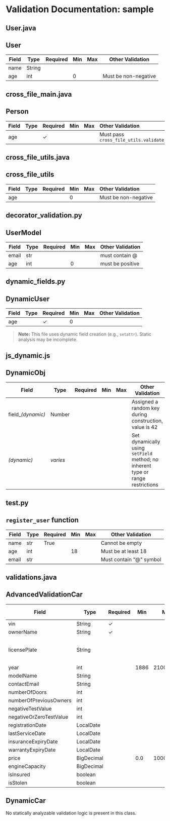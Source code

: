 # Validation Documentation: sample

## User.java
## User

| Field | Type | Required | Min | Max | Other Validation |
|---|---|---|---|---|---|
| name | String |  |  |  |  |
| age | int |  | 0 |  | Must be non-negative |


## cross_file_main.java
## Person

| Field | Type | Required | Min | Max | Other Validation |
| :------------------ | :--------------- | :-------- | :-: | :-: | :----------------- |
| age |  | ✓ |  |  | Must pass `cross_file_utils.validate_age` |


## cross_file_utils.java
## cross_file_utils

| Field | Type | Required | Min | Max | Other Validation |
| :---------- | :---------- | :---------- | :---------- | :---------- | :---------- |
| age |  |  | 0 |  | Must be non-negative |


## decorator_validation.py
## UserModel

| Field | Type | Required | Min | Max | Other Validation |
|---|---|---|---|---|---|
| email | str |  |  |  | must contain @ |
| age | int |  | 0 |  | must be positive |


## dynamic_fields.py
## DynamicUser

| Field | Type | Required | Min | Max | Other Validation |
|---|---|---|---|---|---|
| age |  | ✓ | 0 |  |  |

> **Note:** This file uses dynamic field creation (e.g., `setattr`). Static analysis may be incomplete.



## js_dynamic.js
## DynamicObj

| Field | Type | Required | Min | Max | Other Validation |
|---|---|---|---|---|---|
| field_*(dynamic)* | Number |  |  |  | Assigned a random key during construction, value is 42 |
| *(dynamic)* | *varies* |  |  |  | Set dynamically using `setField` method; no inherent type or range restrictions |


## test.py
## `register_user` function

| Field | Type | Required | Min | Max | Other Validation |
|---|---|---|---|---|---|
| name | str | True |  |  | Cannot be empty |
| age | int |  | 18 |  | Must be at least 18 |
| email | str |  |  |  | Must contain "@" symbol |


## validations.java
## AdvancedValidationCar

| Field             | Type          | Required | Min     | Max      | Pattern                     | Email     | Positive | PositiveOrZero | Negative | NegativeOrZero | Past              | PastOrPresent     | Future             | FutureOrPresent    | DecimalMin | DecimalMax      | Digits      | AssertTrue | AssertFalse | Size Min | Size Max |
|----------------------|---------------|----------|---------|----------|-----------------------------|-----------|----------|-----------------|----------|-----------------|-----------------|--------------------|--------------------|--------------------|-------------|-----------------|--------------|-------------|-------------|----------|----------|
| vin                | String        | ✓        |         |          |                             |           |          |                 |          |                 |                 |                    |                 |                    |             |                 |              | ✓           |             |          |          |
| ownerName          | String        | ✓        |         |          |                             |           |          |                 |          |                 |                 |                    |                 |                    |             |                 |              |             |             |          |          |
| licensePlate       | String        |          |         |          | `[A-Z]{2}[0-9]{2} [A-Z]{3}` |           |          |                 |          |                 |                 |                    |                 |                    |             |                 |              |             |             |          |          |
| year               | int           |          | 1886    | 2100     |                             |           |          |                 |          |                 |                 |                    |                 |                    |             |                 |              |             |             |          |          |
| modelName          | String        |          |         |          |                             |           |          |                 |          |                 |                 |                    |                 |                    |             |                 |              |             |             | 2         | 30        |
| contactEmail       | String        |          |         |          |                             | ✓         |          |                 |          |                 |                 |                    |                 |                    |             |                 |              |             |             |          |          |
| numberOfDoors      | int           |          |         |          |                             |           | ✓        |                 |          |                 |                 |                    |                 |                    |             |                 |              |             |             |          |          |
| numberOfPreviousOwners | int           |          |         |          |                             |           |          | ✓                |          |                 |                 |                    |                 |                    |             |                 |              |             |             |          |          |
| negativeTestValue   | int           |          |         |          |                             |           |          |                 | ✓        |                 |                 |                    |                 |                    |             |                 |              |             |             |          |          |
| negativeOrZeroTestValue | int           |          |         |          |                             |           |          |                 |          | ✓                |                 |                    |                 |                    |             |                 |              |             |             |          |          |
| registrationDate   | LocalDate     |          |         |          |                             |           |          |                 |          |                 | ✓                |                    |                 |                    |             |                 |              |             |             |          |          |
| lastServiceDate    | LocalDate     |          |         |          |                             |           |          |                 |          |                 |                 | ✓                   |                 |                    |             |                 |              |             |             |          |          |
| insuranceExpiryDate | LocalDate     |          |         |          |                             |           |          |                 |          |                 |                 |                    | ✓                |                    |             |                 |              |             |             |          |          |
| warrantyExpiryDate  | LocalDate     |          |         |          |                             |           |          |                 |          |                 |                 |                    |                 | ✓                   |             |                 |              |             |             |          |          |
| price              | BigDecimal    |          | 0.0      | 1000000.0 |                             |           |          |                 |          |                 |                 |                    |                 |                    | ✓           | ✓               |              |             |             |          |          |
| engineCapacity     | BigDecimal    |          |         |          |                             |           |          |                 |          |                 |                 |                    |                 |                    |             |                 | ✓            |             |             |          |          |
| isInsured          | boolean       |          |         |          |                             |           |          |                 |          |                 |                 |                    |                 |                    |             |                 |              | ✓           |             |          |          |
| isStolen           | boolean       |          |         |          |                             |           |          |                 |          |                 |                 |                    |                 |                    |             |                 |              |             | ✓           |          |          |


## DynamicCar

No statically analyzable validation logic is present in this class.
